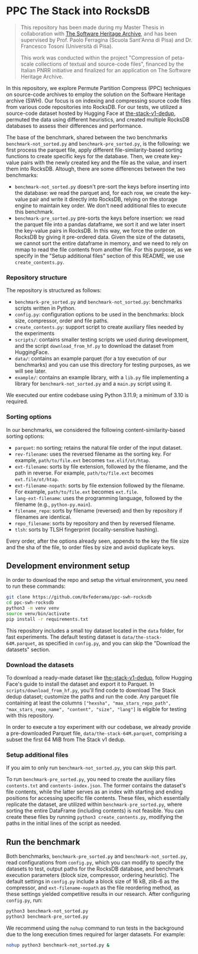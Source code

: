 # PPC The Stack into RocksDB

> This repository has been made during my Master Thesis in collaboration with [The Software Heritage Archive](https://www.softwareheritage.org/), and has been supervised by Prof. Paolo Ferragina (Scuola Sant'Anna di Pisa) and Dr. Francesco Tosoni (Università di Pisa). 
> 
> This work was conducted within the project "Compression of peta-scale collections of textual and source-code files", financed by the Italian PNRR initiative and finalized for an application on The Software Heritage Archive.

In this repository, we explore Permute Partition Compress (PPC) techniques on source-code archives to employ the solution on the Software Heritage archive (SWH). Our focus is on indexing and compressing source code files from various code repositories into RocksDB. For our tests, we utilized a source-code dataset hosted by Hugging Face at [the-stack-v1-dedup](https://huggingface.co/datasets/bigcode/the-stack-dedup), permuted the data using different heuristics, and created multiple RocksDB databases to assess their differences and performance.

The base of the benchmark, shared between the two benchmarks `benchmark-not_sorted.py` and `benchmark-pre_sorted.py`, is the following: we first process the parquet file, apply different file-similarity-based sorting functions to create specific keys for the database. Then, we create key-value pairs with the newly created key and the file as the value, and insert them into RocksDB. Altough, there are some differences between the two benchmarks:
- `benchmark-not_sorted.py` doesn't pre-sort the keys before inserting into the database: we read the parquet and, for each row, we create the key-value pair and write it directly into RocksDB, relying on the storage engine to maintain key order. We don't need additional files to execute this benchmark.
- `benchmark-pre_sorted.py` pre-sorts the keys before insertion: we read the parquet file into a pandas dataframe, we sort it and we later insert the key-value pairs in RocksDB. In this way, we force the order on RocksDB by giving it pre-ordered data. Given the size of the datasets, we cannot sort the entire dataframe in memory, and we need to rely on mmap to read the file contents from another file. For this purpose, as we specify in the "Setup additional files" section of this README, we use `create_contents.py`.

### Repository structure

The repository is structured as follows:
- `benchmark-pre_sorted.py` and `benchmark-not_sorted.py`: benchmarks scripts written in Python.
- `config.py`: configuration options to be used in the benchmarks: block size, compressor, order and file paths.
- `create_contents.py`: support script to create auxiliary files needed by the experiments
- `scripts/`: contains smaller testing scripts we used during development, and the script `download_from_hf.py` to download the dataset from HuggingFace.
- `data/`: contains an example parquet (for a toy execution of our benchmarks) and you can use this directory for testing purposes, as we will see later.
- `example/`: contains an example library, with a `lib.py` file implementing a library for `benchmark-not_sorted.py` and a `main.py` script using it.

We executed our entire codebase using Python 3.11.9; a minimum of 3.10 is required.

### Sorting options
In our benchmarks, we considered the following content-similarity-based sorting options:
- `parquet`: no sorting; retains the natural file order of the input dataset.
- `rev-filename`: uses the reversed filename as the sorting key. For example, `path/to/file.ext` becomes `txe.elif/ot/htap`.
- `ext-filename`: sorts by file extension, followed by the filename, and the path in reverse. For example, `path/to/file.ext` becomes `ext.file/ot/htap`.
- `ext-filename-nopath`: sorts by file extension followed by the filename. For example, `path/to/file.ext` becomes `ext.file`.
- `lang-ext-filename`: uses the programming language, followed by the filename (e.g., `python-py.main`).
- `filename_repo`: sorts by filename (reversed) and then by repository if filenames are identical.
- `repo_filename`: sorts by repository and then by reversed filename.
- `tlsh`: sorts by TLSH fingerprint (locality-sensitive hashing).

Every order, after the options already seen, appends to the key the file size and the sha of the file, to order files by size and avoid duplicate keys.

## Development environment setup

In order to download the repo and setup the virtual environment, you need to run these commands:
```bash
git clone https://github.com/0xfederama/ppc-swh-rocksdb
cd ppc-swh-rocksdb
python3 -m venv venv
source venv/bin/activate
pip install -r requirements.txt
```

This repository includes a small toy dataset located in the `data` folder, for fast experiments. The default testing dataset is `data/the-stack-64M.parquet`, as specified in `config.py`, and you can skip the "Download the datasets" section.

### Download the datasets
To download a ready-made dataset like [the-stack-v1-dedup](https://huggingface.co/datasets/bigcode/the-stack-dedup), follow Hugging Face's guide to install the dataset and export it to Parquet. In `scripts/download_from_hf.py`, you'll find code to download The Stack dedup dataset; customize the paths and run the code. Any parquet file containing at least the columns `["hexsha", "max_stars_repo_path", "max_stars_repo_name", "content", "size", "lang"]` is eligible for testing with this repository.

In order to execute a toy experiment with our codebase, we already provide a pre-downloaded Parquet file, `data/the-stack-64M.parquet`, comprising a subset the first 64 MiB from The Stack v1 dedup.

### Setup additional files
If you aim to only run `benchmark-not_sorted.py`, you can skip this part.

To run `benchmark-pre_sorted.py`, you need to create the auxiliary files `contents.txt` and `contents-index.json`. The former contains the dataset's file contents, while the latter serves as an index with starting and ending positions for accessing specific file contents. These files, which essentially replicate the dataset, are utilized within `benchmark-pre_sorted.py`, where sorting the entire DataFrame (including contents) is not feasible. You can create these files by running `python3 create_contents.py`, modifying the paths in the initial lines of the script as needed.

## Run the benchmark

Both benchmarks, `benchmark-pre_sorted.py` and `benchmark-not_sorted.py`, read configurations from `config.py`, which you can modify to specify the datasets to test, output paths for the RocksDB database, and benchmark execution parameters (block size, compressor, ordering heuristic). The default settings in `config.py` include a block size of 16 kB, zlib-6 as the compressor, and `ext-filename-nopath` as the file reordering method, as these settings yielded competitive results in our research. After configuring `config.py`, run:

```bash
python3 benchmark-not_sorted.py
python3 benchmark-pre_sorted.py
```

We recommend using the `nohup` command to run tests in the background due to the long execution times required for larger datasets. For example:

```bash
nohup python3 benchmark-not_sorted.py &
```